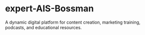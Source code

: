 # expert-AIS-Bossman
A dynamic digital platform for content creation, marketing training, podcasts, and educational resources.
